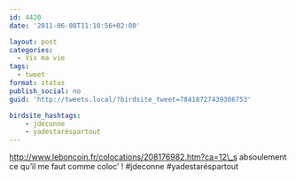 ```yaml
---
id: 4420
date: '2011-06-08T11:10:56+02:00'

layout: post
categories:
  - Vis ma vie
tags:
  - tweet
format: status
publish_social: no
guid: 'http://tweets.local/?birdsite_tweet=78418727439306753'

birdsite_hashtags:
    - jdeconne
    - yadestaréspartout
---
```


http://www.leboncoin.fr/colocations/208176982.htm?ca=12\_s absoulement ce qu’il me faut comme coloc’ ! #jdeconne #yadestaréspartout